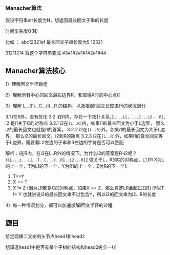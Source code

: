 ### Manacher算法

假设字符串str长度为N，想返回最长回文子串的长度

时间复杂度O(N)

比如 ： abc12321ef 最长回文子串长度为5 12321

31211214 将这个字符串变成 #3#1#2#1#1#2#1#4#


## Manacher算法核心


1）理解回文半径数组

2）理解所有中心的回文最右边界R，和取得R时的中心点C

3）理解   L…(i`)…C…(i)…R  的结构，以及根据i’回文长度进行的状况划分

3.1 i在R外，没有优化
3.2 i在R内，存在一下拓扑关系,`[L...i1,....C...i2...R]`,  i2 是i1关于C的对称点
3.2.1 i2在`[L..R]`内，如果i1的最长回文为小于L边界， 那么i2的最长回文也就是i1的答案，
3.2.2 i2在`[L..R]`外，如果i1的最长回文为大于L边界， 那么i2的最长回文，i2到R的距离
3.2.3 i2在`[L..R]`外，如果i1的最长回文等于L边界，需要看L2左边的子串和R左边的字符是否可以匹配 

解析：i在R内，在i2在L..R外的情况下。为什么i2的答案是R-i2呢？
`X[L...i...L1..T..C...Y..R1..i2...R]Z` 做关于L，R的C的对称点，L1,R1
X为L的上一个，T为L1的下一个，Y为R1的上一个，Z为R的下一个1.

1. T==Y
2. X == T
3. X != Z (因为LR都是C的对称点，如果X == Z，那么肯定LR会超过Z的)
所以T != Y 也就说说i2的最长回文串不过包含Y，所以i2的回文串为i2...R的长度


4）每一种情况划分，都可以加速求解i回文半径的过程

## 题目

给定两棵二叉树的头节点head1和head2

想知道head1中是否有某个子树的结构和head2完全一样
